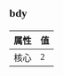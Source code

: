 <span  style="font-family: Simsun,serif; font-size: 17px; ">

### bdy

| 属性     | 值      |
|--------------|---------------|
| 核心 | 2   |

</span>